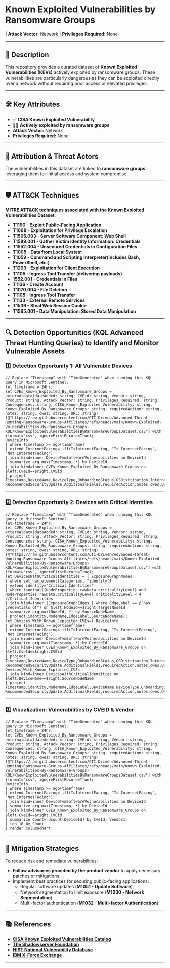 # Known Exploited Vulnerabilities by Ransomware Groups  

| **Attack Vector:** Network 
| **Privileges Required:** None  

---

## 📜 Description  

This repository provides a curated dataset of **Known Exploited Vulnerabilities (KEVs)** actively exploited by ransomware groups. These vulnerabilities are particularly dangerous as they can be exploited directly over a network without requiring prior access or elevated privileges. 

---

## 🛠️ Key Attributes  

- ✅ **CISA Known Exploited Vulnerability**  
- 🏴‍☠️ **Actively exploited by ransomware groups**  
- **Attack Vector:** Network  
- **Privileges Required:** None  

---

## 👥 Attribution & Threat Actors  
The vulnerabilities in this dataset are linked to **ransomware groups** leveraging them for initial access and system compromise.

---

## 🛡️ ATT&CK Techniques  

**MITRE ATT&CK techniques associated with the Known Exploited Vulnerabilities Dataset**:  

- **T1190 - Exploit Public-Facing Application**  
- **T1068 - Exploitation for Privilege Escalation**  
- **T1505.003 - Server Software Component: Web Shell**  
- **T1589.001 - Gather Victim Identity Information: Credentials**  
- **T1552.004 - Unsecured Credentials in Configuration Files**
- **T1005 - Data from Local System**  
- **T1059 - Command and Scripting Interpreter(includes Bash, PowerShell, etc.)**
- **T1203 - Exploitation for Client Execution**
- **T1105 - Ingress Tool Transfer (delivering payloads)**
- **1552.001 - Credentials in Files**
- **T1136 - Create Account**  
- **T1070.004 - File Deletion**  
- **T1105 - Ingress Tool Transfer**  
- **T1133 - External Remote Services**  
- **T1539 - Steal Web Session Cookie**  
- **T1565.001 - Data Manipulation: Stored Data Manipulation**  

---

## 🔍 Detection Opportunities (KQL Advanced Threat Hunting Queries)  to Identify and Monitor Vulnerable Assets

### 1️⃣ **Detection Opportunity 1: All Vulnerable Devices**  

```kql
// Replace "Timestamp" with "TimeGenerated" when running this KQL query in Microsoft Sentinel.
let timeframe = 24hr;
let CVEs_Known_Exploited_By_Ransomware_Groups = externaldata(dateAdded: string, CVEid: string, Vendor: string, Product: string, Attack_Vector: string, Privileges_Required: string, Consequences: string, CISA_Known_Exploited_Vulnerability: string, Known_Exploited_By_Ransomware_Groups: string, requiredAction: string, notes: string, cwes: string, URL: string)[@"https://raw.githubusercontent.com/CTI-Driven/Advanced-Threat-Hunting-Ransomware-Groups-Affiliates/refs/heads/main/Known-Exploited-Vulnerabilities-By-Ransomware-Groups-KQL/KnownExploitedVulnerabilitiesByRansomwareGroupsDataset.csv"] with (format="csv", ignoreFirstRecord=True);
DeviceInfo
| where Timestamp >= ago(timeframe)
| extend InternetFacing= iff(IsInternetFacing, "Is InternetFacing", "Not InternetFacing")
| join kind=inner DeviceTvmSoftwareVulnerabilities on DeviceId
| summarize arg_max(Timestamp, *) by DeviceId
| join kind=inner CVEs_Known_Exploited_By_Ransomware_Groups on $left.CveId==$right.CVEid
| project Timestamp,DeviceName,DeviceType,OnboardingStatus,OSDistribution,InternetFacing,PublicIP,LoggedOnUsers,CVEid,dateAdded,Vendor1,Product,Attack_Vector,Privileges_Required,Consequences,VulnerabilitySeverityLevel,CISA_Known_Exploited_Vulnerability,Known_Exploited_By_Ransomware_Groups, RecommendedSecurityUpdate,AdditionalFields,requiredAction,notes,cwes,URL,ReportId
```

---

### 2️⃣ **Detection Opportunity 2: Devices with Critical Identities**  

```kql
// Replace "Timestamp" with "TimeGenerated" when running this KQL query in Microsoft Sentinel.
let timeframe = 24hr;
let CVEs_Known_Exploited_By_Ransomware_Groups = externaldata(dateAdded: string, CVEid: string, Vendor: string, Product: string, Attack_Vector: string, Privileges_Required: string, Consequences: string, CISA_Known_Exploited_Vulnerability: string, Known_Exploited_By_Ransomware_Groups: string, requiredAction: string, notes: string, cwes: string, URL: string)[@"https://raw.githubusercontent.com/CTI-Driven/Advanced-Threat-Hunting-Ransomware-Groups-Affiliates/refs/heads/main/Known-Exploited-Vulnerabilities-By-Ransomware-Groups-KQL/KnownExploitedVulnerabilitiesByRansomwareGroupsDataset.csv"] with (format="csv", ignoreFirstRecord=True);
let DevicesWithCriticalIdentities = ( ExposureGraphNodes
| where set_has_element(Categories, "identity")
| extend identity="Critical Identities"
| where isnotnull(NodeProperties.rawData.criticalityLevel) and NodeProperties.rawData.criticalityLevel.criticalityLevel < 4 //Critical Identities
| join kind=inner (ExposureGraphEdges | where EdgeLabel == @"has credentials of") on $left.NodeId==$right.TargetNodeId
| summarize arg_max(NodeId, *) by SourceNodeName
| project identity,NodeName,EdgeLabel,SourceNodeName);
let Devices_With_Known_Exploited_CVEs=( DeviceInfo
| where Timestamp >= ago(timeframe)
| extend InternetFacing= iff(IsInternetFacing, "Is InternetFacing", "Not InternetFacing")
| join kind=inner DeviceTvmSoftwareVulnerabilities on DeviceId
| summarize arg_max(Timestamp, *) by DeviceId
| join kind=inner CVEs_Known_Exploited_By_Ransomware_Groups on $left.CveId==$right.CVEid
| project Timestamp,DeviceName,DeviceType,OnboardingStatus,OSDistribution,InternetFacing,PublicIP,LoggedOnUsers,CVEid,dateAdded,Vendor1,Product,Attack_Vector,Privileges_Required,Consequences,VulnerabilitySeverityLevel,CISA_Known_Exploited_Vulnerability,Known_Exploited_By_Ransomware_Groups, RecommendedSecurityUpdate,AdditionalFields,requiredAction,notes,cwes,URL,ReportId);
Devices_With_Known_Exploited_CVEs
| join kind=inner DevicesWithCriticalIdentities on $left.DeviceName==$right.SourceNodeName
| project Timestamp,identity,NodeName,EdgeLabel,DeviceName,DeviceType,OnboardingStatus,OSDistribution,InternetFacing,PublicIP,LoggedOnUsers,CVEid,dateAdded,Vendor1,Product,Attack_Vector,Privileges_Required,Consequences,VulnerabilitySeverityLevel,CISA_Known_Exploited_Vulnerability,Known_Exploited_By_Ransomware_Groups, RecommendedSecurityUpdate,AdditionalFields,requiredAction,notes,cwes,URL,ReportId
```

---

### 3️⃣ **Visualization: Vulnerabilities by CVEID & Vendor**  

```kql
// Replace "Timestamp" with "TimeGenerated" when running this KQL query in Microsoft Sentinel.
let timeframe = 24hr;
let CVEs_Known_Exploited_By_Ransomware_Groups = externaldata(dateAdded: string, CVEid: string, Vendor: string, Product: string, Attack_Vector: string, Privileges_Required: string, Consequences: string, CISA_Known_Exploited_Vulnerability: string, Known_Exploited_By_Ransomware_Groups: string, requiredAction: string, notes: string, cwes: string, URL: string)[@"https://raw.githubusercontent.com/CTI-Driven/Advanced-Threat-Hunting-Ransomware-Groups-Affiliates/refs/heads/main/Known-Exploited-Vulnerabilities-By-Ransomware-Groups-KQL/KnownExploitedVulnerabilitiesByRansomwareGroupsDataset.csv"] with (format="csv", ignoreFirstRecord=True);
DeviceInfo
| where Timestamp >= ago(timeframe)
| extend InternetFacing= iff(IsInternetFacing, "Is InternetFacing", "Not InternetFacing")
| join kind=inner DeviceTvmSoftwareVulnerabilities on DeviceId
| summarize arg_max(Timestamp, *) by DeviceId
| join kind=inner CVEs_Known_Exploited_By_Ransomware_Groups on $left.CveId==$right.CVEid
| summarize Count= dcount(DeviceId) by CveId, Vendor1
| top 10 by Count
| render columnchart
```

---

## 🛑 Mitigation Strategies  

To reduce risk and remediate vulnerabilities:  
- **Follow advisories provided by the product vendor** to apply necessary patches or mitigations.  
- Implement best practices for securing public-facing applications:  
  - Regular software updates (**M1051 - Update Software**).  
  - Network segmentation to limit exposure (**M1030 - Network Segmentation**).  
  - Multi-factor authentication (**M1032 - Multi-factor Authentication**).  

---

## 📚 References  

- [**CISA Known Exploited Vulnerabilities Catalog**](https://www.cisa.gov/known-exploited-vulnerabilities-catalog)  
- [**The Shadowserver Foundation**](https://dashboard.shadowserver.org)  
- [**NIST National Vulnerability Database**](https://nvd.nist.gov/vuln)  
- [**IBM X-Force Exchange**](https://exchange.xforce.ibmcloud.com)  

---
